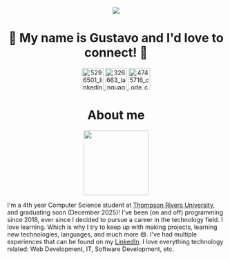 <p align="center">
  <img src="https://capsule-render.vercel.app/api?type=waving&height=200&color=gradient&text=Hello,%20World!&fontAlign=50&animation=fadeIn"/>
</p>
<h1 align="center">🤙 My name is Gustavo and I'd love to connect! 📲 </h1> 
<p align="center">
  <a href="https://www.linkedin.com/in/gkangshim/">
    <img width="50" height="50" alt="5296501_linkedin_network_linkedin logo_icon" src="https://github.com/user-attachments/assets/84bc5036-ac4e-4d66-8061-3c7804ec3e88" />
  </a>
  <a href="https://gustavokangshim.com/">
    <img width="50" height="50" alt="326663_language_web_icon" src="https://github.com/user-attachments/assets/b1e383e0-111c-4b1c-9a5c-0f8a2896c96c" />
  </a>
  <a href="https://codepen.io/shimuraii/">
    <img width="50" height="50" alt="4745716_code_codepen_coding_development_program_icon" src="https://github.com/user-attachments/assets/85201116-263c-47f2-941a-d83a80d0b9f7" />
  </a>
</p>
<h1 align="center">About me</h1>
<p align="center">
  <img height="150" src="https://github.com/user-attachments/assets/8ec6e8ee-2240-4a32-828c-fb08f9e9d3ef" />
</p>
<p>
  I'm a 4th year Computer Science student at <a href="https://www.tru.ca/">Thompson Rivers University</a>, and graduating soon (December 2025)! I've been (on and off) programming since 2018, ever since I decided to pursue a career in the technology field. I love learning. Which is why I try to keep up with making projects, learning new technologies, languages, and much more 😄. I've had multiple experiences that can be found on my <a href="https://www.linkedin.com/in/gkangshim/">LinkedIn</a>. I love everything technology related: Web Development, IT, Software Development, etc.
</p>

